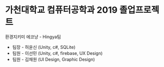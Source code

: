 # 가천대학교 컴퓨터공학과 2019 졸업프로젝트
환경지키미 에코냥 - Hingya팀

- 팀장 - 허윤신 (Unity, c#, SQLite)
- 팀원 - 이선민 (Unity, c#, firebase, UX Design)
- 팀원 - 김채원 (UI Design, Graphic Design)

